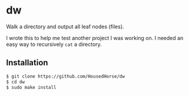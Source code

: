 # dw
Walk a directory and output all leaf nodes (files).

I wrote this to help me test another project I was working on. I needed an easy way to recursively `cat` a directory.

## Installation

```bash
$ git clone https://github.com/HousedHorse/dw
$ cd dw
$ sudo make install
```
